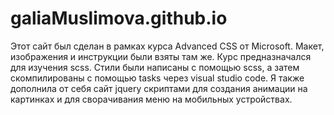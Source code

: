 # galiaMuslimova.github.io

Этот сайт был сделан в рамках курса Advanced CSS от Microsoft. Макет, изображения и инструкции были взяты там же.
Курс предназначался для изучения scss. Стили были написаны с помощью scss, а затем скомпилированы с помощью tasks через visual studio code.
Я также дополнила от себя сайт jquery скриптами для создания анимации на картинках и для сворачивания меню на мобильных устройствах.
